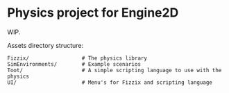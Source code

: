 # Physics project for Engine2D

WIP. 

Assets directory structure: 

```
Fizzix/                 # The physics library 
SimEnvironments/        # Example scenarios 
Toot/                   # A simple scripting language to use with the physics 
UI/                     # Menu's for Fizzix and scripting language 
```

